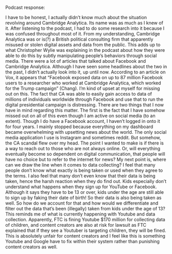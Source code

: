 Podcast response:

I have to be honest, I actually didn’t know much about the situation revolving around Cambridge Analytica. Its name was as much as I knew of it. After listening to the podcast, I had to do some research into it because I was confused throughout most of it. From my understanding, Cambridge Analytica was or is(?) a British political consulting firm that apparently misused or stolen digital assets and data from the public. This adds up to what Christopher Wylie was explaining in the podcast about how they were able to do this by subtly manipulating people’s behaviors through social media. There were a lot of articles that talked about Facebook and Cambridge Analytica. Although I have seen some headlines about the two in the past, I didn’t actually look into it, up until now. According to an article on Vox, it appears that “Facebook exposed data on up to 87 million Facebook users to a researcher who worked at Cambridge Analytica, which worked for the Trump campaign” (Chang). I’m kind of upset at myself for missing out on this. The fact that CA was able to easily gain access to data of millions of individuals worldwide through Facebook and use that to run the digital presidential campaign is distressing. There are two things that I now have in mind regarding this matter. The first is the fact that I have somehow missed out on all of this even though I am active on social media (to an extent). Though I do have a Facebook account, I haven’t logged in onto it for four years. I mainly stopped because everything on my dashboard became overwhelming with upsetting news about the world. The only social media application I use is Instagram and sometimes reddit. But somehow, the CA scandal flew over my head. The point I wanted to make is if there is a way to reach out to those who are not always online. Or, will everything eventually become so dependent on digital communication, that people will have no choice but to refer to the internet for news? My next point is, where can we draw the line when it comes to data collecting? I feel that many people don’t know what exactly is being taken or used when they agree to the terms. I also feel that many don’t even know that their data is being taken, hence the harsh reaction when they do find out. Kids especially don’t understand what happens when they sign up for YouTube or Facebook. Although it says they have to be 13 or over, kids under the age are still able to sign up by faking their date of birth! So their data is also being taken as well. So how do we account for that and how would we differentiate and filter out the data that’s been (illegally) taken from kids under the age of 13? This reminds me of what is currently happening with Youtube and data collection. Apparently, FTC is fining Youtube $170 million for collecting data of children, and content creators are also at risk for lawsuit as FTC explained that if they see a Youtuber is targeting children, they will be fined.  This is absolutely unfair for content creators and I feel like this is something Youtube and Google have to fix within their system rather than punishing content creators as well. 
